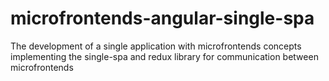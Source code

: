 # microfrontends-angular-single-spa
The development of a single application with microfrontends concepts implementing the single-spa and redux library for communication between microfrontends
